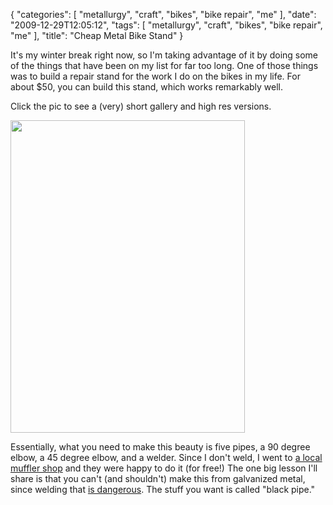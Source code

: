 {
    "categories": [
        "metallurgy", 
        "craft", 
        "bikes", 
        "bike repair", 
        "me"
    ], 
    "date": "2009-12-29T12:05:12", 
    "tags": [
        "metallurgy", 
        "craft", 
        "bikes", 
        "bike repair", 
        "me"
    ], 
    "title": "Cheap Metal Bike Stand"
}

It's my winter break right now, so I'm taking advantage of it by doing some of the things that have been on my list for far too long. One of those things was to build a repair stand for the work I do on the bikes in my life. For about $50, you can build this stand, which works remarkably well. 

Click the pic to see a (very) short gallery and high res versions.

<a href="/archive/shared/bike_stand/index.html"><img src="/archive/shared/bike_stand/000-DSC02109.JPG.medium.jpeg" width="375" height="500"></a>

Essentially, what you need to make this beauty is five pipes, a 90 degree elbow, a 45 degree elbow, and a welder. Since I don't weld, I went to <a href="http://www.yelp.com/biz/rons-berkeley-muffler-service-oakland">a local muffler shop</a> and they were happy to do it (for free!) The one big lesson I'll share is that you can't (and shouldn't) make this from galvanized metal, since welding that <a href="http://en.wikipedia.org/wiki/Metal_fume_fever" target="_blank">is dangerous</a>. The stuff you want is called "black pipe."